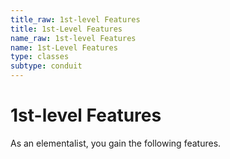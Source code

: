 ```yaml
---
title_raw: 1st-level Features
title: 1st-Level Features
name_raw: 1st-level Features
name: 1st-Level Features
type: classes
subtype: conduit
---
```


# 1st-level Features

As an elementalist, you gain the following features.
